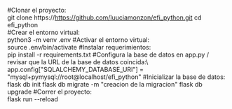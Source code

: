 
#Clonar el proyecto:\
    git clone https://https://github.com/luuciamonzon/efi_python.git
    cd efi_python\
#Crear el entorno virtual:\
    python3 -m venv .env
#Activar el entorno virtual:\
    source .env/bin/activate
#Instalar requerimientos:\
    pip install -r requirements.txt
#Configura la base de datos en app.py / revisar que la URL de la base de datos coincida:\ 
    app.config["SQLALCHEMY_DATABASE_URI"] = "mysql+pymysql://root@localhost/efi_python"
#Inicializar la base de datos:\
    flask db init 
    flask db migrate -m "creacion de la migracion"
    flask db upgrade
#Correr el proyecto:\
    flask run --reload
